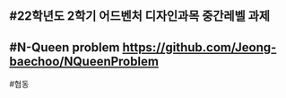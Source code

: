 #22학년도 2학기 어드벤처 디자인과목 중간레벨 과제
---
#N-Queen problem
https://github.com/Jeong-baechoo/NQueenProblem
----
#협동 
